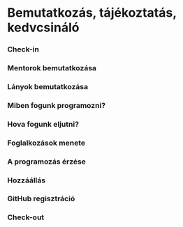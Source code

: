 # Bemutatkozás, tájékoztatás, kedvcsináló


### Check-in


### Mentorok bemutatkozása  


### Lányok bemutatkozása  


### Miben fogunk programozni?    



### Hova fogunk eljutni?  


### Foglalkozások menete  


### A programozás érzése  


### Hozzáállás  


### GitHub regisztráció  


### Check-out

